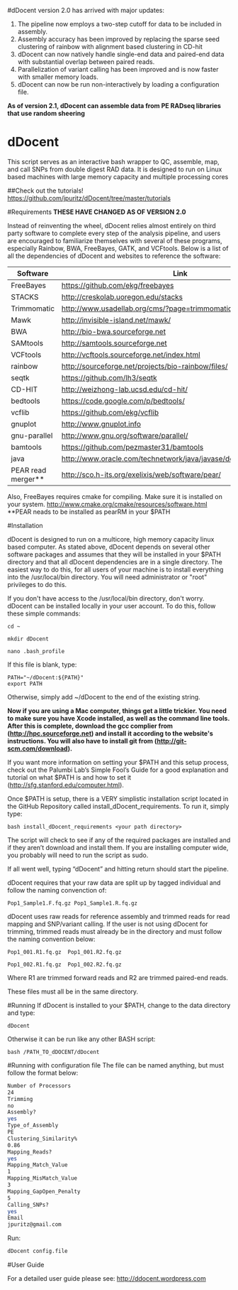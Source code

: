 #dDocent version 2.0 has arrived with major updates:

1.  The pipeline now employs a two-step cutoff for data to be included in assembly.
2.  Assembly accuracy has been improved by replacing the sparse seed clustering of rainbow with alignment based clustering in CD-hit
3.  dDocent can now natively handle single-end data and paired-end data with substantial overlap between paired reads.
4.  Parallelization of variant calling has been improved and is now faster with smaller memory loads.
5.  dDocent can now be run non-interactively by loading a configuration file.

**As of version 2.1, dDocent can assemble data from PE RADseq libraries that use random sheering**

dDocent
=======

This script serves as an interactive bash wrapper to QC, assemble, map, and call SNPs from double digest RAD data.  It is designed to run on Linux based machines with large memory capacity and multiple processing cores

##Check out the tutorials!
https://github.com/jpuritz/dDocent/tree/master/tutorials

#Requirements
**THESE HAVE CHANGED AS OF VERSION 2.0**

Instead of reinventing the wheel, dDocent relies almost entirely on third party software to complete every step of the 
analysis pipeline, and users are encouraged to familiarize themselves with several of these programs, especially Rainbow, 
BWA, FreeBayes, GATK, and VCFtools.  Below is a list of all the dependencies of dDocent and websites to reference the software:

| Software        | Link                             |
| ------------- |------------------------------------|
|FreeBayes      | https://github.com/ekg/freebayes   |
|STACKS         | http://creskolab.uoregon.edu/stacks|
|Trimmomatic	  | http://www.usadellab.org/cms/?page=trimmomatic |
|Mawk			      | http://invisible-island.net/mawk/ |
|BWA		  	    | http://bio-bwa.sourceforge.net |
|SAMtools		    | http://samtools.sourceforge.net |
|VCFtools		    | http://vcftools.sourceforge.net/index.html |
|rainbow		    | http://sourceforge.net/projects/bio-rainbow/files/ |
|seqtk			    | https://github.com/lh3/seqtk |
|CD-HIT		      | http://weizhong-lab.ucsd.edu/cd-hit/ |
|bedtools| https://code.google.com/p/bedtools/ |
|vcflib| https://github.com/ekg/vcflib |
|gnuplot| http://www.gnuplot.info |
|gnu-parallel| http://www.gnu.org/software/parallel/ |
|bamtools|https://github.com/pezmaster31/bamtools|
|java| http://www.oracle.com/technetwork/java/javase/downloads/index.html|
|PEAR read merger**| http://sco.h-its.org/exelixis/web/software/pear/ |

Also, FreeBayes requires cmake for compiling.  Make sure it is installed on your system. http://www.cmake.org/cmake/resources/software.html
**PEAR neads to be installed as pearRM in your $PATH

#Installation

dDocent is designed to run on a multicore, high memory capacity linux based computer.  As stated above, dDocent depends on several other software packages and assumes that they will be installed in your $PATH directory and that all dDocent dependencies are in a single directory.  The easiest way to do this, for all users of your machine is to install everything into the /usr/local/bin directory.  You will need administrator or "root" privileges to do this.

If you don't have access to the /usr/local/bin directory, don't worry.  dDocent can be installed locally in your user account.  To do this, follow these simple commands:

	cd ~

	mkdir dDocent

	nano .bash_profile

If this file is blank, type:

	PATH="~/dDocent:${PATH}"
	export PATH

Otherwise, simply add ~/dDocent to the end of the existing string.

**Now if you are using a Mac computer, things get a little trickier.  You need to make sure you have Xcode installed, as well as the command line tools.  After this is complete, download the gcc complier from (http://hpc.sourceforge.net) and install it according to the website's instructions.   You will also have to install git from (http://git-scm.com/download).**

If you want more information on setting your $PATH and this setup process, check out the Palumbi Lab’s Simple Fool’s Guide for a good explanation and tutorial on what $PATH is and how to set it (http://sfg.stanford.edu/computer.html).

Once $PATH is setup, there is a VERY simplistic installation script located in the GitHub Repository called install_dDocent_requirements.  To run it, simply type:

	bash install_dDocent_requirements <your path directory>

The script will check to see if any of the required packages are installed and if they aren’t download and install them.  If you are installing computer wide, you probably will need to run the script as sudo.

If all went well, typing “dDocent” and hitting return should start the pipeline.

dDocent requires that your raw data are split up by tagged individual and follow the naming convenction of:

	Pop1_Sample1.F.fq.gz Pop1_Sample1.R.fq.gz

dDocent uses raw reads for reference assembly and trimmed reads for read mapping and SNP/variant calling.  If the user is not using dDocent for trimming, trimmed reads must already be in the directory and must follow the naming convention below:

	Pop1_001.R1.fq.gz  Pop1_001.R2.fq.gz

	Pop1_002.R1.fq.gz  Pop1_002.R2.fq.gz

Where R1 are trimmed forward reads and R2 are trimmed paired-end reads.


These files must all be in the same directory.

#Running
If dDocent is installed to your $PATH, change to the data directory and type:

	dDocent

Otherwise it can be run like any other BASH script:

	bash /PATH_TO_dDOCENT/dDocent
#Running with configuration file
The file can be named anything, but must follow the format below:
```bash
Number of Processors
24
Trimming
no
Assembly?
yes
Type_of_Assembly
PE
Clustering_Similarity%
0.86
Mapping_Reads?
yes
Mapping_Match_Value
1
Mapping_MisMatch_Value
3
Mapping_GapOpen_Penalty
5
Calling_SNPs?
yes
Email
jpuritz@gmail.com
```
Run:
```bash
dDocent config.file
```
#User Guide

For a detailed user guide please see: http://ddocent.wordpress.com
